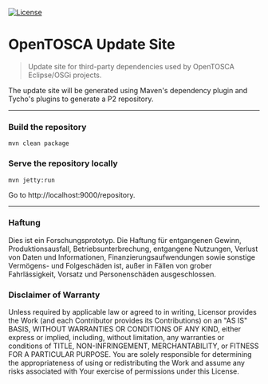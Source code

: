 
[![License](https://img.shields.io/badge/License-Apache%202.0-blue.svg)](https://opensource.org/licenses/Apache-2.0)

# OpenTOSCA Update Site

> Update site for third-party dependencies used by OpenTOSCA Eclipse/OSGi projects.

The update site will be generated using Maven's dependency plugin and Tycho's plugins to generate a P2 repository.

---

### Build the repository

```shell
mvn clean package
```

### Serve the repository locally 

```shell
mvn jetty:run
```

Go to http://localhost:9000/repository.

---

### Haftung

Dies ist ein Forschungsprototyp.
Die Haftung für entgangenen Gewinn, Produktionsausfall, Betriebsunterbrechung, entgangene Nutzungen, Verlust von Daten und Informationen, Finanzierungsaufwendungen sowie sonstige Vermögens- und Folgeschäden ist, außer in Fällen von grober Fahrlässigkeit, Vorsatz und Personenschäden ausgeschlossen.

### Disclaimer of Warranty

Unless required by applicable law or agreed to in writing, Licensor provides the Work (and each Contributor provides its Contributions) on an "AS IS" BASIS, WITHOUT WARRANTIES OR CONDITIONS OF ANY KIND, either express or implied, including, without limitation, any warranties or conditions of TITLE, NON-INFRINGEMENT, MERCHANTABILITY, or FITNESS FOR A PARTICULAR PURPOSE.
You are solely responsible for determining the appropriateness of using or redistributing the Work and assume any risks associated with Your exercise of permissions under this License.

